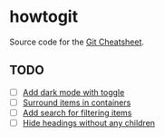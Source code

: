 # howtogit

Source code for the [Git Cheatsheet](https://palask.github.io/howtogit/).

## TODO

- [ ] [Add dark mode with toggle](https://docs.github.com/en/pages/setting-up-a-github-pages-site-with-jekyll/adding-a-theme-to-your-github-pages-site-using-jekyll#customizing-your-themes-css)
- [ ] [Surround items in containers](https://github.com/pages-themes/cayman#stylesheet)
- [ ] [Add search for filtering items](https://css-tricks.com/in-page-filtered-search-with-vanilla-javascript/)
- [ ] [Hide headings without any children](https://stackoverflow.com/questions/70616712/how-can-i-hide-parent-div-if-all-the-children-are-displaynone)
